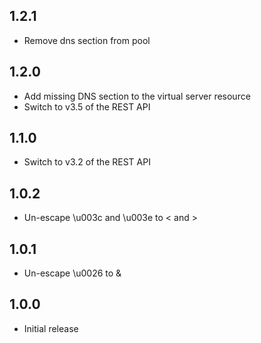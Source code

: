 ## 1.2.1

* Remove dns section from pool

## 1.2.0

* Add missing DNS section to the virtual server resource
* Switch to v3.5 of the REST API

## 1.1.0

* Switch to v3.2 of the REST API

## 1.0.2

* Un-escape \u003c and \u003e to < and >

## 1.0.1

* Un-escape \u0026 to &

## 1.0.0

 * Initial release

